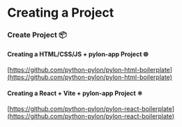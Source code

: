 # Creating a Project

### Create Project 📦

#### Creating a HTML/CSS/JS + pylon-app Project 🌐

[https://github.com/python-pylon/pylon-html-boilerplate](https://github.com/python-pylon/pylon-html-boilerplate)

#### Creating a React + Vite + pylon-app Project ⚛️

[https://github.com/python-pylon/pylon-react-boilerplate](https://github.com/python-pylon/pylon-react-boilerplate)
